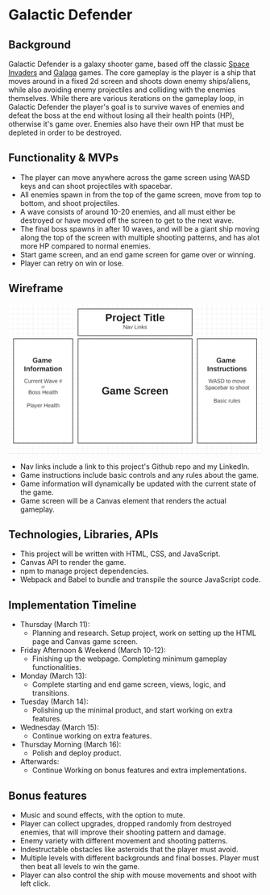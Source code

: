 # Galactic Defender

## Background

Galactic Defender is a galaxy shooter game, based off the classic [Space Invaders](https://en.wikipedia.org/wiki/Space_Invaders) and [Galaga](https://en.wikipedia.org/wiki/Galaga) games. The core gameplay is the player is a ship that moves around in a fixed 2d screen and shoots down enemy ships/aliens, while also avoiding enemy projectiles and colliding with the enemies themselves. While there are various iterations on the gameplay loop, in Galactic Defender the player's goal is to survive waves of enemies and defeat the boss at the end without losing all their health points (HP), otherwise it's game over. Enemies also have their own HP that must be depleted in order to be destroyed.

## Functionality & MVPs

* The player can move anywhere across the game screen using WASD keys and can shoot projectiles with spacebar.
* All enemies spawn in from the top of the game screen, move from top to bottom, and shoot projectiles.
* A wave consists of around 10-20 enemies, and all must either be destroyed or have moved off the screen to get to the next wave.
* The final boss spawns in after 10 waves, and will be a giant ship moving along the top of the screen with multiple shooting patterns, and has alot more HP compared to normal enemies.
* Start game screen, and an end game screen for game over or winning.
* Player can retry on win or lose.

## Wireframe

![alt text](./Wireframe.png)

* Nav links include a link to this project's Github repo and my LinkedIn.
* Game instructions include basic controls and any rules about the game.
* Game information will dynamically be updated with the current state of the game.
* Game screen will be a Canvas element that renders the actual gameplay.

## Technologies, Libraries, APIs

* This project will be written with HTML, CSS, and JavaScript.
* Canvas API to render the game.
* npm to manage project dependencies.
* Webpack and Babel to bundle and transpile the source JavaScript code.

## Implementation Timeline

* Thursday (March 11):
  * Planning and research. Setup project, work on setting up the HTML page and Canvas game screen.
* Friday Afternoon & Weekend (March 10-12):
  * Finishing up the webpage. Completing minimum gameplay functionalities.
* Monday (March 13):
  * Complete starting and end game screen, views, logic, and transitions.
* Tuesday (March 14):
  * Polishing up the minimal product, and start working on extra features.
* Wednesday (March 15):
  * Continue working on extra features.
* Thursday Morning (March 16):
  * Polish and deploy product.
* Afterwards:
  * Continue Working on bonus features and extra implementations.

## Bonus features

* Music and sound effects, with the option to mute.
* Player can collect upgrades, dropped randomly from destroyed enemies, that will improve their shooting pattern and damage.
* Enemy variety with different movement and shooting patterns.
* Indestructable obstacles like asteroids that the player must avoid.
* Multiple levels with different backgrounds and final bosses. Player must then beat all levels to win the game.
* Player can also control the ship with mouse movements and shoot with left click.
